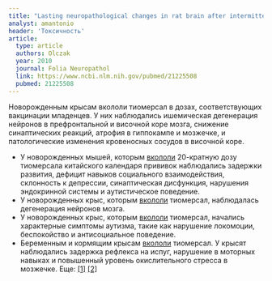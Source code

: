 ```yaml
---
title: "Lasting neuropathological changes in rat brain after intermittent neonatal administration of thimerosal"
analyst: amantonio
header: 'Токсичность'
article:
  type: article
  authors: Olczak
  year: 2010
  journal: Folia Neuropathol
  link: https://www.ncbi.nlm.nih.gov/pubmed/21225508
  pubmed: 21225508
---
```


Новорожденным крысам вкололи тиомерсал в дозах, соответствующих вакцинации младенцев. У них наблюдались ишемическая дегенерация нейронов в префронтальной и височной коре мозга, снижение синаптических реакций, атрофия в гиппокампе и мозжечке, и патологические изменения кровеносных сосудов в височной коре.
- У новорожденных мышей, которым [вкололи](https://www.ncbi.nlm.nih.gov/pubmed/24675092) 20-кратную дозу тиомерсала китайского календаря прививок наблюдались задержки развития, дефицит навыков социального взаимодействия, склонность к депрессии, синаптическая дисфункция, нарушения эндокринной системы и аутистическое поведение.
- У новорожденных крыс, которым [вкололи](https://www.ncbi.nlm.nih.gov/pmc/articles/PMC2957583/) тиомерсал, наблюдалась дегенерация нейронов мозга.
- У новорожденных крыс, которым [вкололи](https://www.ncbi.nlm.nih.gov/pubmed/21549155) тиомерсал, начались характерные симптомы аутизма, такие как нарушение локомоции, беспокойство и антисоциальное поведение.
- Беременным и кормящим крысам [вкололи](https://www.ncbi.nlm.nih.gov/pubmed/22015705) тиомерсал. У крысят наблюдались задержка рефлекса на испуг, нарушение в моторных навыках и повышенный уровень окислительного стресса в мозжечке. Еще: [[1]](https://www.ncbi.nlm.nih.gov/pubmed/15184908) [[2]](https://www.ncbi.nlm.nih.gov/pubmed/19357975)
